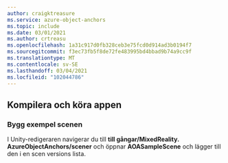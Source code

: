```yaml
---
author: craigktreasure
ms.service: azure-object-anchors
ms.topic: include
ms.date: 03/01/2021
ms.author: crtreasu
ms.openlocfilehash: 1a31c917d0fb328ceb3e75fcd0d914ad3b0194f7
ms.sourcegitcommit: f3ec73fb5f8de72fe483995bd4bbad9b74a9cc9f
ms.translationtype: MT
ms.contentlocale: sv-SE
ms.lasthandoff: 03/04/2021
ms.locfileid: "102044786"
---
```

## <a name="build-and-run-the-app"></a>Kompilera och köra appen

### <a name="build-the-sample-scene"></a>Bygg exempel scenen

I Unity-redigeraren navigerar du till **till gångar/MixedReality. AzureObjectAnchors/scener** och öppnar **AOASampleScene** och lägger till den i en scen versions lista.
